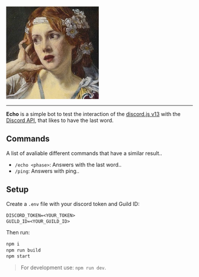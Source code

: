 
![echo](./media/echo.jpg)

---

**Echo** is a simple bot to test the interaction of the [discord.js v13](https://discord.js.org/#/) with the [Discord API](https://discord.com/developers/docs/intro), that likes to have the last word.

## Commands

A list of avaliable different commands that have a similar result..

- `/echo <phase>`: Answers with the last word..
- `/ping`: Answers with ping..

## Setup

Create a `.env` file with your discord token and Guild ID:

```
DISCORD_TOKEN=<YOUR_TOKEN>
GUILD_ID=<YOUR_GUILD_ID>
```

Then run: 

```sh
npm i
npm run build
npm start
```
> For development use: `npm run dev`.

